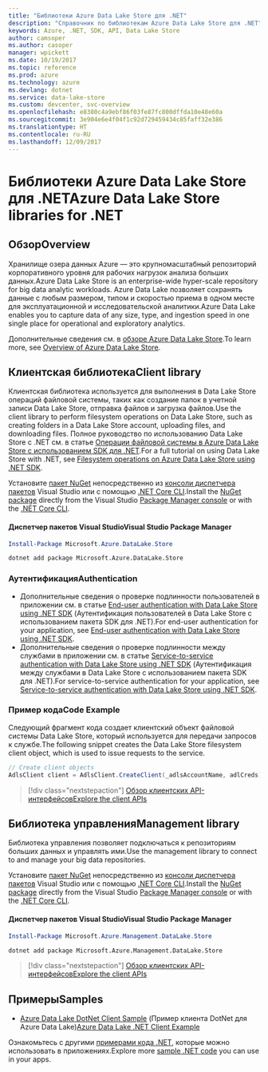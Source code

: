 ```yaml
---
title: "Библиотеки Azure Data Lake Store для .NET"
description: "Справочник по библиотекам Azure Data Lake Store для .NET"
keywords: Azure, .NET, SDK, API, Data Lake Store
author: camsoper
ms.author: casoper
manager: wpickett
ms.date: 10/19/2017
ms.topic: reference
ms.prod: azure
ms.technology: azure
ms.devlang: dotnet
ms.service: data-lake-store
ms.custom: devcenter, svc-overview
ms.openlocfilehash: e8380c4a9ebf86f03fe87fc800dffda10e48e60a
ms.sourcegitcommit: 3e904e6e4f04f1c92d729459434c85faff32e386
ms.translationtype: HT
ms.contentlocale: ru-RU
ms.lasthandoff: 12/09/2017
---
```

# <a name="azure-data-lake-store-libraries-for-net"></a><span data-ttu-id="25e3a-104">Библиотеки Azure Data Lake Store для .NET</span><span class="sxs-lookup"><span data-stu-id="25e3a-104">Azure Data Lake Store libraries for .NET</span></span>

## <a name="overview"></a><span data-ttu-id="25e3a-105">Обзор</span><span class="sxs-lookup"><span data-stu-id="25e3a-105">Overview</span></span>

<span data-ttu-id="25e3a-106">Хранилище озера данных Azure — это крупномасштабный репозиторий корпоративного уровня для рабочих нагрузок анализа больших данных.</span><span class="sxs-lookup"><span data-stu-id="25e3a-106">Azure Data Lake Store is an enterprise-wide hyper-scale repository for big data analytic workloads.</span></span> <span data-ttu-id="25e3a-107">Azure Data Lake позволяет сохранять данные с любым размером, типом и скоростью приема в одном месте для эксплуатационной и исследовательской аналитики.</span><span class="sxs-lookup"><span data-stu-id="25e3a-107">Azure Data Lake enables you to capture data of any size, type, and ingestion speed in one single place for operational and exploratory analytics.</span></span>

<span data-ttu-id="25e3a-108">Дополнительные сведения см. в [обзоре Azure Data Lake Store](/azure/data-lake-store/data-lake-store-overview).</span><span class="sxs-lookup"><span data-stu-id="25e3a-108">To learn more, see [Overview of Azure Data Lake Store](/azure/data-lake-store/data-lake-store-overview).</span></span>

## <a name="client-library"></a><span data-ttu-id="25e3a-109">Клиентская библиотека</span><span class="sxs-lookup"><span data-stu-id="25e3a-109">Client library</span></span>

<span data-ttu-id="25e3a-110">Клиентская библиотека используется для выполнения в Data Lake Store операций файловой системы, таких как создание папок в учетной записи Data Lake Store, отправка файлов и загрузка файлов.</span><span class="sxs-lookup"><span data-stu-id="25e3a-110">Use the client library to perform filesystem operations on Data Lake Store, such as creating folders in a Data Lake Store account, uploading files, and downloading files.</span></span>  <span data-ttu-id="25e3a-111">Полное руководство по использованию Data Lake Store с .NET см. в статье [Операции файловой системы в Azure Data Lake Store с использованием SDK для .NET](/azure/data-lake-store/data-lake-store-data-operations-net-sdk).</span><span class="sxs-lookup"><span data-stu-id="25e3a-111">For a full tutorial on using Data Lake Store with .NET, see [Filesystem operations on Azure Data Lake Store using .NET SDK](/azure/data-lake-store/data-lake-store-data-operations-net-sdk).</span></span>

<span data-ttu-id="25e3a-112">Установите [пакет NuGet](https://www.nuget.org/packages/Microsoft.Azure.Management.DataLake.Store) непосредственно из [консоли диспетчера пакетов][PackageManager] Visual Studio или с помощью [.NET Core CLI][DotNetCLI].</span><span class="sxs-lookup"><span data-stu-id="25e3a-112">Install the [NuGet package](https://www.nuget.org/packages/Microsoft.Azure.Management.DataLake.Store) directly from the Visual Studio [Package Manager console][PackageManager] or with the [.NET Core CLI][DotNetCLI].</span></span>

#### <a name="visual-studio-package-manager"></a><span data-ttu-id="25e3a-113">Диспетчер пакетов Visual Studio</span><span class="sxs-lookup"><span data-stu-id="25e3a-113">Visual Studio Package Manager</span></span>

```powershell
Install-Package Microsoft.Azure.DataLake.Store
```

```bash
dotnet add package Microsoft.Azure.DataLake.Store
```
### <a name="authentication"></a><span data-ttu-id="25e3a-114">Аутентификация</span><span class="sxs-lookup"><span data-stu-id="25e3a-114">Authentication</span></span>

* <span data-ttu-id="25e3a-115">Дополнительные сведения о проверке подлинности пользователей в приложении см. в статье [End-user authentication with Data Lake Store using .NET SDK](/azure/data-lake-store/data-lake-store-end-user-authenticate-net-sdk) (Аутентификация пользователей в Data Lake Store с использованием пакета SDK для .NET).</span><span class="sxs-lookup"><span data-stu-id="25e3a-115">For end-user authentication for your application, see [End-user authentication with Data Lake Store using .NET SDK](/azure/data-lake-store/data-lake-store-end-user-authenticate-net-sdk).</span></span>
* <span data-ttu-id="25e3a-116">Дополнительные сведения о проверке подлинности между службами в приложении см. в статье [Service-to-service authentication with Data Lake Store using .NET SDK](/azure/data-lake-store/data-lake-store-service-to-service-authenticate-net-sdk) (Аутентификация между службами в Data Lake Store с использованием пакета SDK для .NET).</span><span class="sxs-lookup"><span data-stu-id="25e3a-116">For service-to-service authentication for your application, see [Service-to-service authentication with Data Lake Store using .NET SDK](/azure/data-lake-store/data-lake-store-service-to-service-authenticate-net-sdk).</span></span>

### <a name="code-example"></a><span data-ttu-id="25e3a-117">Пример кода</span><span class="sxs-lookup"><span data-stu-id="25e3a-117">Code Example</span></span>

<span data-ttu-id="25e3a-118">Следующий фрагмент кода создает клиентский объект файловой системы Data Lake Store, который используется для передачи запросов к службе.</span><span class="sxs-lookup"><span data-stu-id="25e3a-118">The following snippet creates the Data Lake Store filesystem client object, which is used to issue requests to the service.</span></span>

```csharp
// Create client objects
AdlsClient client = AdlsClient.CreateClient(_adlsAccountName, adlCreds);
```

> [!div class="nextstepaction"]
> [<span data-ttu-id="25e3a-119">Обзор клиентских API-интерфейсов</span><span class="sxs-lookup"><span data-stu-id="25e3a-119">Explore the client APIs</span></span>](/dotnet/api/overview/azure/datalakestore/client)


## <a name="management-library"></a><span data-ttu-id="25e3a-120">Библиотека управления</span><span class="sxs-lookup"><span data-stu-id="25e3a-120">Management library</span></span>

<span data-ttu-id="25e3a-121">Библиотека управления позволяет подключаться к репозиториям больших данных и управлять ими.</span><span class="sxs-lookup"><span data-stu-id="25e3a-121">Use the management library to connect to and manage your big data repositories.</span></span>

<span data-ttu-id="25e3a-122">Установите [пакет NuGet](https://www.nuget.org/packages/Microsoft.Azure.Management.DataLake.Store) непосредственно из [консоли диспетчера пакетов][PackageManager] Visual Studio или с помощью [.NET Core CLI][DotNetCLI].</span><span class="sxs-lookup"><span data-stu-id="25e3a-122">Install the [NuGet package](https://www.nuget.org/packages/Microsoft.Azure.Management.DataLake.Store) directly from the Visual Studio [Package Manager console][PackageManager] or with the [.NET Core CLI][DotNetCLI].</span></span>

#### <a name="visual-studio-package-manager"></a><span data-ttu-id="25e3a-123">Диспетчер пакетов Visual Studio</span><span class="sxs-lookup"><span data-stu-id="25e3a-123">Visual Studio Package Manager</span></span>

```powershell
Install-Package Microsoft.Azure.Management.DataLake.Store
```

```bash
dotnet add package Microsoft.Azure.Management.DataLake.Store
```

> [!div class="nextstepaction"]
> [<span data-ttu-id="25e3a-124">Обзор клиентских API-интерфейсов</span><span class="sxs-lookup"><span data-stu-id="25e3a-124">Explore the client APIs</span></span>](/dotnet/api/overview/azure/datalakestore/management)


## <a name="samples"></a><span data-ttu-id="25e3a-125">Примеры</span><span class="sxs-lookup"><span data-stu-id="25e3a-125">Samples</span></span>

* <span data-ttu-id="25e3a-126">[Azure Data Lake DotNet Client Sample](https://azure.microsoft.com/en-us/resources/samples/data-lake-dotnet-client/) (Пример клиента DotNet для Azure Data Lake)</span><span class="sxs-lookup"><span data-stu-id="25e3a-126">[Azure Data Lake .NET Client Example](https://azure.microsoft.com/en-us/resources/samples/data-lake-dotnet-client/)</span></span>

<span data-ttu-id="25e3a-127">Ознакомьтесь с другими [примерами кода .NET](https://azure.microsoft.com/resources/samples/?platform=dotnet), которые можно использовать в приложениях.</span><span class="sxs-lookup"><span data-stu-id="25e3a-127">Explore more [sample .NET code](https://azure.microsoft.com/resources/samples/?platform=dotnet) you can use in your apps.</span></span>

[PackageManager]: https://docs.microsoft.com/nuget/tools/package-manager-console
[DotNetCLI]: https://docs.microsoft.com/dotnet/core/tools/dotnet-add-package
